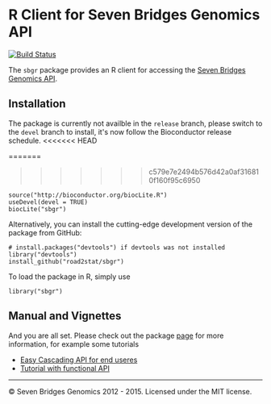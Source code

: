 # R Client for Seven Bridges Genomics API

[![Build Status](https://travis-ci.org/road2stat/sbgr.png?branch=master)](https://travis-ci.org/road2stat/sbgr)

The `sbgr` package provides an R client for accessing the [Seven Bridges Genomics API](http://developer.sbgenomics.com/).

## Installation

The package is currently not availble in the `release` branch, please switch to the `devel` branch to install, it's now follow the Bioconductor release schedule.
<<<<<<< HEAD

=======
>>>>>>> c579e7e2494b576d42a0af316810f160f95c6950

```
source("http://bioconductor.org/biocLite.R")
useDevel(devel = TRUE)
biocLite("sbgr")
```

Alternatively, you can install the cutting-edge development version of the package from GitHub:

```
# install.packages("devtools") if devtools was not installed
library("devtools")
install_github("road2stat/sbgr")
```

To load the package in R, simply use

```
library("sbgr")
```

## Manual and Vignettes

And you are all set. Please check out the package [page](https://www.bioconductor.org/packages/devel/bioc/html/sbgr.html) for more information, for example some tutorials


- [Easy Cascading API for end useres](https://www.bioconductor.org/packages/devel/bioc/vignettes/sbgr/inst/doc/easy_api.html)
- [Tutorial with functional API](http://www.bioconductor.org/packages/devel/bioc/vignettes/sbgr/inst/doc/sbgr.html) 

<hr>

© Seven Bridges Genomics 2012 - 2015. Licensed under the MIT license.